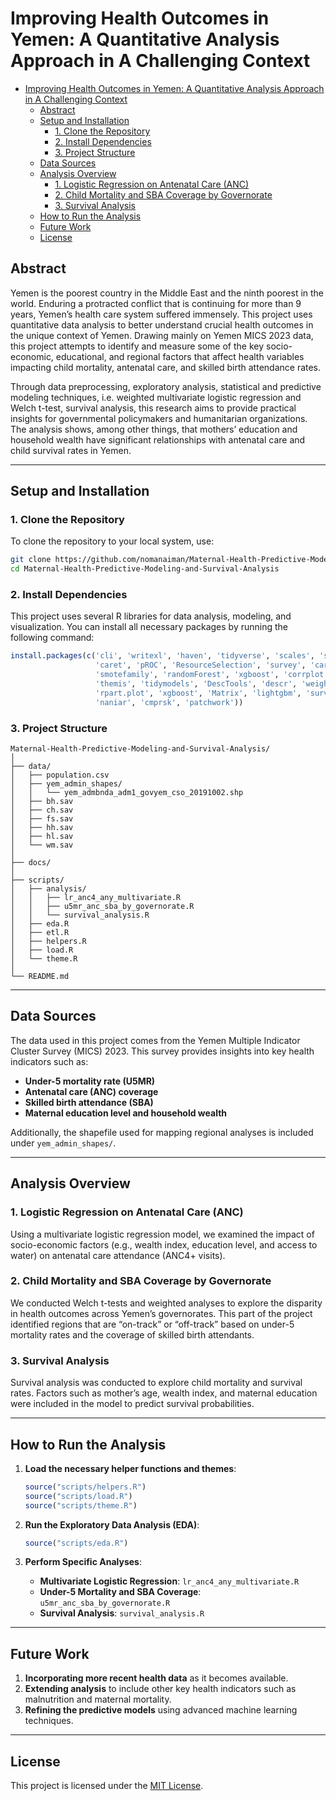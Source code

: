 
# Improving Health Outcomes in Yemen: A Quantitative Analysis Approach in A Challenging Context



- [Improving Health Outcomes in Yemen: A Quantitative Analysis Approach in A Challenging Context](#improving-health-outcomes-in-yemen-a-quantitative-analysis-approach-in-a-challenging-context)
  - [Abstract](#abstract)
  - [Setup and Installation](#setup-and-installation)
    - [1. Clone the Repository](#1-clone-the-repository)
    - [2. Install Dependencies](#2-install-dependencies)
    - [3. Project Structure](#3-project-structure)
  - [Data Sources](#data-sources)
  - [Analysis Overview](#analysis-overview)
    - [1. Logistic Regression on Antenatal Care (ANC)](#1-logistic-regression-on-antenatal-care-anc)
    - [2. Child Mortality and SBA Coverage by Governorate](#2-child-mortality-and-sba-coverage-by-governorate)
    - [3. Survival Analysis](#3-survival-analysis)
  - [How to Run the Analysis](#how-to-run-the-analysis)
  - [Future Work](#future-work)
  - [License](#license)


## Abstract

Yemen is the poorest country in the Middle East and the ninth poorest in the world. Enduring a protracted conflict that is continuing for more than 9 years, Yemen’s health care system suffered immensely. This project uses quantitative data analysis to better understand crucial health outcomes in the unique context of Yemen. Drawing mainly on Yemen MICS 2023 data, this project attempts to identify and measure some of the key socio-economic, educational, and regional factors that affect health variables impacting child mortality, antenatal care, and skilled birth attendance rates.

Through data preprocessing, exploratory analysis, statistical and predictive modeling techniques, i.e. weighted multivariate logistic regression and Welch t-test, survival analysis, this research aims to provide practical insights for governmental policymakers and humanitarian organizations. The analysis shows, among other things, that mothers’ education and household wealth have significant relationships with antenatal care and child survival rates in Yemen.

---

## Setup and Installation

### 1. Clone the Repository
To clone the repository to your local system, use:

```bash
git clone https://github.com/nomanaiman/Maternal-Health-Predictive-Modeling-and-Survival-Analysis.git
cd Maternal-Health-Predictive-Modeling-and-Survival-Analysis

```

### 2. Install Dependencies

This project uses several R libraries for data analysis, modeling, and visualization. You can install all necessary packages by running the following command:

```R
install.packages(c('cli', 'writexl', 'haven', 'tidyverse', 'scales', 'sysfonts', 'showtext', 
                   'caret', 'pROC', 'ResourceSelection', 'survey', 'car', 'glmnet', 
                   'smotefamily', 'randomForest', 'xgboost', 'corrplot', 'lme4', 'ROSE', 
                   'themis', 'tidymodels', 'DescTools', 'descr', 'weights', 'sf', 'rpart', 
                   'rpart.plot', 'xgboost', 'Matrix', 'lightgbm', 'survival', 'survminer', 
                   'naniar', 'cmprsk', 'patchwork'))
```

### 3. Project Structure

```
Maternal-Health-Predictive-Modeling-and-Survival-Analysis/
│
├── data/
│   ├── population.csv
│   ├── yem_admin_shapes/
│   │   └── yem_admbnda_adm1_govyem_cso_20191002.shp
│   ├── bh.sav
│   ├── ch.sav
│   ├── fs.sav
│   ├── hh.sav
│   ├── hl.sav
│   └── wm.sav
│
├── docs/
│
├── scripts/
│   ├── analysis/
│   │   ├── lr_anc4_any_multivariate.R
│   │   ├── u5mr_anc_sba_by_governorate.R
│   │   └── survival_analysis.R
│   ├── eda.R
│   ├── etl.R
│   ├── helpers.R
│   ├── load.R
│   └── theme.R
│
└── README.md
```

---

## Data Sources

The data used in this project comes from the Yemen Multiple Indicator Cluster Survey (MICS) 2023. This survey provides insights into key health indicators such as:

- **Under-5 mortality rate (U5MR)**
- **Antenatal care (ANC) coverage**
- **Skilled birth attendance (SBA)**
- **Maternal education level and household wealth**

Additionally, the shapefile used for mapping regional analyses is included under `yem_admin_shapes/`.

---

## Analysis Overview

### 1. Logistic Regression on Antenatal Care (ANC)
Using a multivariate logistic regression model, we examined the impact of socio-economic factors (e.g., wealth index, education level, and access to water) on antenatal care attendance (ANC4+ visits).

### 2. Child Mortality and SBA Coverage by Governorate
We conducted Welch t-tests and weighted analyses to explore the disparity in health outcomes across Yemen’s governorates. This part of the project identified regions that are “on-track” or “off-track” based on under-5 mortality rates and the coverage of skilled birth attendants.

### 3. Survival Analysis
Survival analysis was conducted to explore child mortality and survival rates. Factors such as mother’s age, wealth index, and maternal education were included in the model to predict survival probabilities.


---

## How to Run the Analysis

1. **Load the necessary helper functions and themes**:
    ```R
    source("scripts/helpers.R")
    source("scripts/load.R")
    source("scripts/theme.R")
    ```

2. **Run the Exploratory Data Analysis (EDA)**:
    ```R
    source("scripts/eda.R")
    ```

3. **Perform Specific Analyses**:
   - **Multivariate Logistic Regression**: `lr_anc4_any_multivariate.R`
   - **Under-5 Mortality and SBA Coverage**: `u5mr_anc_sba_by_governorate.R`
   - **Survival Analysis**: `survival_analysis.R`

---

## Future Work

1. **Incorporating more recent health data** as it becomes available.
2. **Extending analysis** to include other key health indicators such as malnutrition and maternal mortality.
3. **Refining the predictive models** using advanced machine learning techniques.

---

## License

This project is licensed under the [MIT License](LICENSE).
